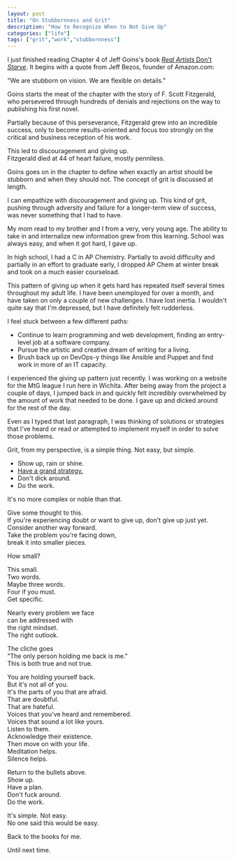 ```yaml
---
layout: post
title: "On Stubbornness and Grit"
description: "How to Recognize When to Not Give Up"
categories: ["life"]
tags: ["grit","work","stubbornness"]
---
```


I just finished reading Chapter 4 of Jeff Goins's book [*Real Artists* Don't *Starve*](https://www.amazon.com/Real-Artists-Dont-Starve-Strategies/dp/0718086260/). It begins with a quote from Jeff Bezos, founder of Amazon.com:

"We are stubborn on vision. We are flexible on details."

Goins starts the meat of the chapter with the story of F. Scott Fitzgerald, who persevered through hundreds of denials and rejections on the way to publishing his first novel. 

Partially because of this perseverance, Fitzgerald grew into an incredible success, only to become results-oriented and focus too strongly on the critical and business reception of his work. 

This led to discouragement and giving up.</br> 
Fitzgerald died at 44 of heart failure, mostly penniless.

Goins goes on in the chapter to define when exactly an artist should be stubborn and when they should not. The concept of grit is discussed at length.

I can empathize with discouragement and giving up. This kind of grit, pushing through adversity and failure for a longer-term view of success, was never something that I had to have. 

My mom read to my brother and I from a very, very young age. The ability to take in and internalize new information grew from this learning. School was always easy, and when it got hard, I gave up.

In high school, I had a C in AP Chemistry. Partially to avoid difficulty and partially in an effort to graduate early, I dropped AP Chem at winter break and took on a much easier courseload.

This pattern of giving up when it gets hard has repeated itself several times throughout my adult life. I have been unemployed for over a month, and have taken on only a couple of new challenges. I have lost inertia. I wouldn't quite say that I'm depressed, but I have definitely felt rudderless. 

I feel stuck between a few different paths:

- Continue to learn programming and web development, finding an entry-level job at a software company.
- Pursue the artistic and creative dream of writing for a living.
- Brush back up on DevOps-y things like Ansible and Puppet and find work in more of an IT capacity.

I experienced the giving up pattern just recently. I was working on a website for the MtG league I run here in Wichita. After being away from the project a couple of days, I jumped back in and quickly felt incredibly overwhelmed by the amount of work that needed to be done. I gave up and dicked around for the rest of the day.

Even as I typed that last paragraph, I was thinking of solutions or strategies that I've heard or read or attempted to implement myself in order to solve those problems.

Grit, from my perspective, is a simple thing. Not easy, but simple.

* Show up, rain or shine.
* [Have a grand strategy.](https://ryanholiday.net/life-as-a-grand-strategy/)
* Don't dick around.
* Do the work.

It's no more complex or noble than that.

Give some thought to this.</br> 
If you're experiencing doubt or want to give up, don't give up just yet. </br>
Consider another way forward.</br> 
Take the problem you're facing down,</br>
break it into smaller pieces.

How small?

This small.</br>
Two words.</br>
Maybe three words.</br>
Four if you must.</br>
Get specific.

Nearly every problem we face </br>
can be addressed with</br>
the right mindset.</br>
The right outlook.

The cliche goes</br> 
"The only person holding me back is me."</br>
This is both true and not true.

You are holding yourself back.</br>
But it's not all of you.</br>
It's the parts of you that are afraid.</br>
That are doubtful.</br>
That are hateful.</br>
Voices that you've heard and remembered.</br>
Voices that sound a lot like yours.</br>
Listen to them.</br>
Acknowledge their existence.</br>
Then move on with your life.</br>
Meditation helps.</br>
Silence helps.

Return to the bullets above.</br>
Show up.</br>
Have a plan.</br>
Don't fuck around.</br>
Do the work.

It's simple. Not easy.</br>
No one said this would be easy.

Back to the books for me.

Until next time.